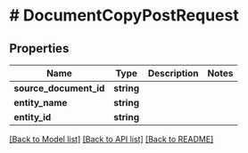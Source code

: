 # # DocumentCopyPostRequest

## Properties

Name | Type | Description | Notes
------------ | ------------- | ------------- | -------------
**source_document_id** | **string** |  |
**entity_name** | **string** |  |
**entity_id** | **string** |  |

[[Back to Model list]](../../README.md#models) [[Back to API list]](../../README.md#endpoints) [[Back to README]](../../README.md)
